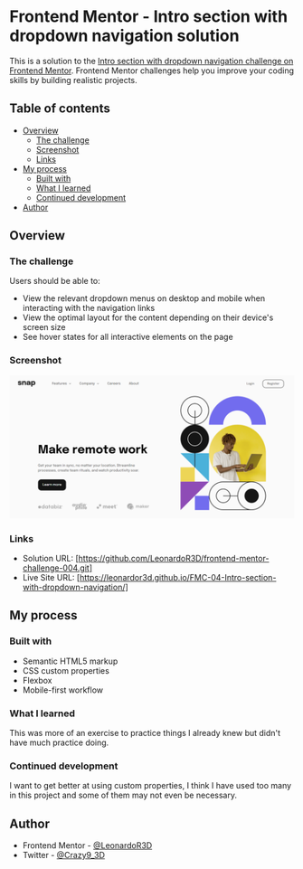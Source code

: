 # Frontend Mentor - Intro section with dropdown navigation solution

This is a solution to the [Intro section with dropdown navigation challenge on Frontend Mentor](https://www.frontendmentor.io/challenges/intro-section-with-dropdown-navigation-ryaPetHE5). Frontend Mentor challenges help you improve your coding skills by building realistic projects.

## Table of contents

- [Overview](#overview)
  - [The challenge](#the-challenge)
  - [Screenshot](#screenshot)
  - [Links](#links)
- [My process](#my-process)
  - [Built with](#built-with)
  - [What I learned](#what-i-learned)
  - [Continued development](#continued-development)
- [Author](#author)

## Overview

### The challenge

Users should be able to:

- View the relevant dropdown menus on desktop and mobile when interacting with the navigation links
- View the optimal layout for the content depending on their device's screen size
- See hover states for all interactive elements on the page

### Screenshot

![](./screenshot.png)

### Links

- Solution URL: [https://github.com/LeonardoR3D/frontend-mentor-challenge-004.git]
- Live Site URL: [https://leonardor3d.github.io/FMC-04-Intro-section-with-dropdown-navigation/]

## My process

### Built with

- Semantic HTML5 markup
- CSS custom properties
- Flexbox
- Mobile-first workflow

### What I learned

This was more of an exercise to practice things I already knew but didn't have much practice doing.

### Continued development

I want to get better at using custom properties, I think I have used too many in this project and some of them may not even be necessary.

## Author

- Frontend Mentor - [@LeonardoR3D](https://www.frontendmentor.io/profile/LeonardoR3D)
- Twitter - [@Crazy9_3D](https://twitter.com/Crazy9_3D)
